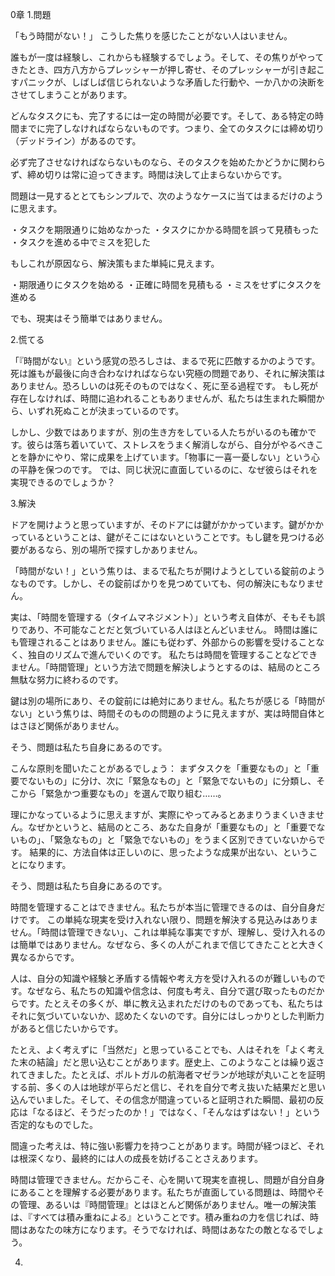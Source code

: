 
0章
1.問題

「もう時間がない！」
こうした焦りを感じたことがない人はいません。

誰もが一度は経験し、これからも経験するでしょう。そして、その焦りがやってきたとき、四方八方からプレッシャーが押し寄せ、そのプレッシャーが引き起こすパニックが、しばしば信じられないような矛盾した行動や、一か八かの決断をさせてしまうことがあります。

どんなタスクにも、完了するには一定の時間が必要です。そして、ある特定の時間までに完了しなければならないものです。つまり、全てのタスクには締め切り（デッドライン）があるのです。

必ず完了させなければならないものなら、そのタスクを始めたかどうかに関わらず、締め切りは常に迫ってきます。時間は決して止まらないからです。

問題は一見するととてもシンプルで、次のようなケースに当てはまるだけのように思えます。

・タスクを期限通りに始めなかった
・タスクにかかる時間を誤って見積もった
・タスクを進める中でミスを犯した

もしこれが原因なら、解決策もまた単純に見えます。

・期限通りにタスクを始める
・正確に時間を見積もる
・ミスをせずにタスクを進める

でも、現実はそう簡単ではありません。

2.慌てる

「『時間がない』という感覚の恐ろしさは、まるで死に匹敵するかのようです。
死は誰もが最後に向き合わなければならない究極の問題であり、それに解決策はありません。恐ろしいのは死そのものではなく、死に至る過程です。
もし死が存在しなければ、時間に追われることもありませんが、私たちは生まれた瞬間から、いずれ死ぬことが決まっているのです。

しかし、少数ではありますが、別の生き方をしている人たちがいるのも確かです。彼らは落ち着いていて、ストレスをうまく解消しながら、自分がやるべきことを静かにやり、常に成果を上げています。「物事に一喜一憂しない」という心の平静を保つのです。
では、同じ状況に直面しているのに、なぜ彼らはそれを実現できるのでしょうか？

3.解決

ドアを開けようと思っていますが、そのドアには鍵がかかっています。鍵がかかっているということは、鍵がそこにはないということです。もし鍵を見つける必要があるなら、別の場所で探すしかありません。

「時間がない！」という焦りは、まるで私たちが開けようとしている錠前のようなものです。しかし、その錠前ばかりを見つめていても、何の解決にもなりません。

実は、「時間を管理する（タイムマネジメント）」という考え自体が、そもそも誤りであり、不可能なことだと気づいている人はほとんどいません。
時間は誰にも管理されることはありません。誰にも従わず、外部からの影響を受けることなく、独自のリズムで進んでいくのです。
私たちは時間を管理することなどできません。「時間管理」という方法で問題を解決しようとするのは、結局のところ無駄な努力に終わるのです。

鍵は別の場所にあり、その錠前には絶対にありません。私たちが感じる「時間がない」という焦りは、時間そのものの問題のように見えますが、実は時間自体とはさほど関係がありません。

そう、問題は私たち自身にあるのです。

こんな原則を聞いたことがあるでしょう：
まずタスクを「重要なもの」と「重要でないもの」に分け、次に「緊急なもの」と「緊急でないもの」に分類し、そこから「緊急かつ重要なもの」を選んで取り組む……。

理にかなっているように思えますが、実際にやってみるとあまりうまくいきません。なぜかというと、結局のところ、あなた自身が「重要なもの」と「重要でないもの」、「緊急なもの」と「緊急でないもの」をうまく区別できていないからです。
結果的に、方法自体は正しいのに、思ったような成果が出ない、ということになります。

そう、問題は私たち自身にあるのです。

時間を管理することはできません。私たちが本当に管理できるのは、自分自身だけです。
この単純な現実を受け入れない限り、問題を解決する見込みはありません。「時間は管理できない」、これは単純な事実ですが、理解し、受け入れるのは簡単ではありません。なぜなら、多くの人がこれまで信じてきたことと大きく異なるからです。

人は、自分の知識や経験と矛盾する情報や考え方を受け入れるのが難しいものです。なぜなら、私たちの知識や信念は、何度も考え、自分で選び取ったものだからです。たとえその多くが、単に教え込まれただけのものであっても、私たちはそれに気づいていないか、認めたくないのです。自分にはしっかりとした判断力があると信じたいからです。

たとえ、よく考えずに「当然だ」と思っていることでも、人はそれを「よく考えた末の結論」だと思い込むことがあります。歴史上、このようなことは繰り返されてきました。たとえば、ポルトガルの航海者マゼランが地球が丸いことを証明する前、多くの人は地球が平らだと信じ、それを自分で考え抜いた結果だと思い込んでいました。そして、その信念が間違っていると証明された瞬間、最初の反応は「なるほど、そうだったのか！」ではなく、「そんなはずはない！」という否定的なものでした。

間違った考えは、特に強い影響力を持つことがあります。時間が経つほど、それは根深くなり、最終的には人の成長を妨げることさえあります。

時間は管理できません。だからこそ、心を開いて現実を直視し、問題が自分自身にあることを理解する必要があります。私たちが直面している問題は、時間やその管理、あるいは『時間管理』とはほとんど関係がありません。唯一の解決策は、『すべては積み重ねによる』ということです。積み重ねの力を信じれば、時間はあなたの味方になります。そうでなければ、時間はあなたの敵となるでしょう。

4.
